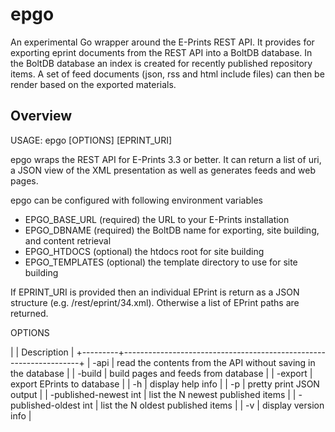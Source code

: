 # epgo

An experimental Go wrapper around the E-Prints REST API. It provides for 
exporting eprint documents from the REST API into a BoltDB database.  In
the BoltDB database an index is created for recently published repository items.
A set of feed documents (json, rss and html include files) can then be render
based on the exported materials.


## Overview

 USAGE: epgo [OPTIONS] [EPRINT_URI]

 epgo wraps the REST API for E-Prints 3.3 or better. It can return a list of uri,
 a JSON view of the XML presentation as well as generates feeds and web pages.

 epgo can be configured with following environment variables

 + EPGO_BASE_URL (required) the URL to your E-Prints installation
 + EPGO_DBNAME   (required) the BoltDB name for exporting, site building, and content retrieval
 + EPGO_HTDOCS   (optional) the htdocs root for site building
 + EPGO_TEMPLATES (optional) the template directory to use for site building

 If EPRINT_URI is provided then an individual EPrint is return as
 a JSON structure (e.g. /rest/eprint/34.xml). Otherwise a list of EPrint paths are
 returned.

 OPTIONS

|         | Description |
+---------+-------------------------------------------------------------------+
| -api    | read the contents from the API without saving in the database     |
| -build  | build pages and feeds from database                               |
| -export | export EPrints to database                                        |
| -h      | display help info                                                 |
| -p      | pretty print JSON output                                          |
| -published-newest int | list the N newest published items                   |
| -published-oldest int | list the N oldest published items                   |
|    -v   | display version info                                              |

